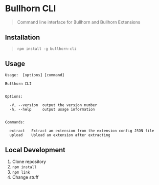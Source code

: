 # Bullhorn CLI

> Command line interface for Bullhorn and Bullhorn Extensions

## Installation

> `npm install -g bullhorn-cli`

## Usage
```
Usage:  [options] [command]

Bullhorn CLI


Options:

  -V, --version  output the version number
  -h, --help     output usage information


Commands:

  extract   Extract an extension from the extension config JSON file
  upload    Upload an extension after extracting
```

## Local Development

1. Clone repository
2. `npm install`
3. `npm link`
4. Change stuff
